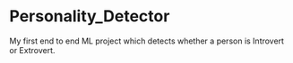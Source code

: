# Personality_Detector
My first end to end ML project which detects whether a person is Introvert or Extrovert.
